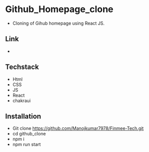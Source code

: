 # Github_Homepage_clone
- Cloning of Gihub homepage using React JS.

## Link
- 

## Techstack
- Html
- CSS
- JS
- React
- chakraui



## Installation

- Git clone https://github.com/Manojkumar7978/Finmee-Tech.git
- cd github_clone
- npm i
- npm run start
